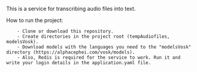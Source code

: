 This is a service for transcribing audio files into text.

How to run the project:
        
        - Clone or download this repository.
        - Create directories in the project root (tempAudiofiles, modelsVosk).
        - Download models with the languages ​​you need to the "modelsVosk" directory (https://alphacephei.com/vosk/models).
        - Also, Redis is required for the service to work. Run it and write your login details in the application.yaml file.

